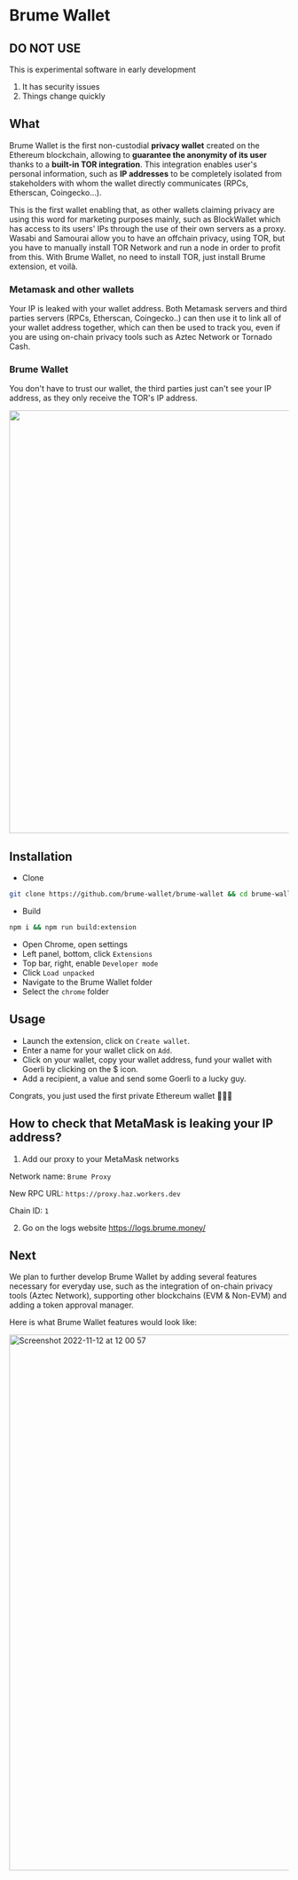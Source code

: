 # Brume Wallet

## DO NOT USE

This is experimental software in early development

1. It has security issues
2. Things change quickly

## What

Brume Wallet is the first non-custodial **privacy wallet** created on the Ethereum blockchain, allowing to **guarantee the anonymity of its user** thanks to a **built-in TOR integration**. This integration enables user's personal information, such as **IP addresses** to be completely isolated from stakeholders with whom the wallet directly communicates (RPCs, Etherscan, Coingecko...).

This is the first wallet enabling that, as other wallets claiming privacy are using this word for marketing purposes mainly, such as BlockWallet which has access to its users' IPs through the use of their own servers as a proxy.
Wasabi and Samourai allow you to have an offchain privacy, using TOR, but you have to manually install TOR Network and run a node in order to profit from this.
With Brume Wallet, no need to install TOR, just install Brume extension, et voilà.

### Metamask and other wallets

Your IP is leaked with your wallet address. Both Metamask servers and third parties servers (RPCs, Etherscan, Coingecko..) can then use it to link all of your wallet address together, which can then be used to track you, even if you are using on-chain privacy tools such as Aztec Network or Tornado Cash.

### Brume Wallet

You don't have to trust our wallet, the third parties just can't see your IP address, as they only receive the TOR's IP address.

<img width="762" src="https://user-images.githubusercontent.com/111573119/201625137-293eec93-a6c9-43fd-8eda-56dea0c8e00e.png">

## Installation

- Clone

```bash
git clone https://github.com/brume-wallet/brume-wallet && cd brume-wallet
```

- Build

```bash
npm i && npm run build:extension
```

- Open Chrome, open settings
- Left panel, bottom, click `Extensions`
- Top bar, right, enable `Developer mode`
- Click `Load unpacked`
- Navigate to the Brume Wallet folder
- Select the `chrome` folder

## Usage

- Launch the extension, click on `Create wallet`.
- Enter a name for your wallet click on `Add`.
- Click on your wallet, copy your wallet address, fund your wallet with Goerli by clicking on the $ icon.
- Add a recipient, a value and send some Goerli to a lucky guy.

Congrats, you just used the first private Ethereum wallet 🎉🥳🍾

## How to check that MetaMask is leaking your IP address?

1. Add our proxy to your MetaMask networks

Network name: `Brume Proxy`

New RPC URL: `https://proxy.haz.workers.dev`

Chain ID: `1`

2. Go on the logs website https://logs.brume.money/

## Next

We plan to further develop Brume Wallet by adding several features necessary for everyday use, such as the integration of on-chain privacy tools (Aztec Network), supporting other blockchains (EVM & Non-EVM) and adding a token approval manager.

Here is what Brume Wallet features would look like:

<img width="966" alt="Screenshot 2022-11-12 at 12 00 57" src="https://user-images.githubusercontent.com/111573119/201625406-58c1b481-ce27-47e0-a430-734d03b21fc6.png">
